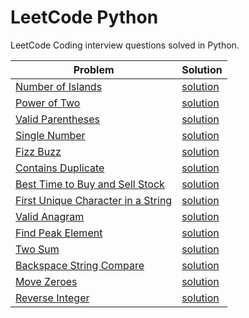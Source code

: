 # LeetCode Python
LeetCode Coding interview questions solved in Python.

| Problem | Solution |
| --- | ---| 
|[Number of Islands](https://leetcode.com/problems/number-of-islands/) | [solution](island.py)|
|[Power of Two](https://leetcode.com/problems/power-of-two/)| [solution](power_of_two.py)|
|[Valid Parentheses](https://leetcode.com/problems/valid-parentheses/)| [solution](valid_parentheses.py)|
|[Single Number](https://leetcode.com/problems/single-number/)| [solution](single_number.py)|
|[Fizz Buzz](https://leetcode.com/problems/fizz-buzz/)| [solution](fizz_buzz.py)|
|[Contains Duplicate](https://leetcode.com/problems/contains-duplicate/)|[solution](contains_duplicate.py)|
|[Best Time to Buy and Sell Stock](https://leetcode.com/problems/best-time-to-buy-and-sell-stock/)|[solution](stocks.py)|
|[First Unique Character in a String](https://leetcode.com/problems/first-unique-character-in-a-string/)|[solution](first_unique_char.py)|
|[Valid Anagram](https://leetcode.com/problems/valid-anagram/)|[solution](valid_anagram.py)|
|[Find Peak Element](https://leetcode.com/problems/find-peak-element/)|[solution](find_peak.py)|
|[Two Sum](https://leetcode.com/problems/two-sum/)|[solution](two_sum.py)|
|[Backspace String Compare](https://leetcode.com/problems/backspace-string-compare/)|[solution](backspace_string.py)|
|[Move Zeroes](https://leetcode.com/problems/move-zeroes/)|[solution](move_zeros.py)|
|[Reverse Integer](https://leetcode.com/problems/reverse-integer/)|[solution](reverse_int.py)|


